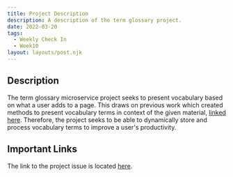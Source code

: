 ```yaml
---
title: Project Description
description: A description of the term glossary project. 
date: 2022-03-20
tags:
  - Weekly Check In
  - Week10
layout: layouts/post.njk
---
```


## Description

The term glossary microservice project seeks to present vocabulary based on what a user adds to a page. This draws on previous work which created methods to present vocabulary terms in context of the given material, [linked here](https://github.com/elmsln/issues/issues/848). Therefore, the project seeks to be able to dynamically store and process vocabulary terms to improve a user's productivity. 

## Important Links

The link to the project issue is located [here](https://github.com/elmsln/issues/issues/849).
